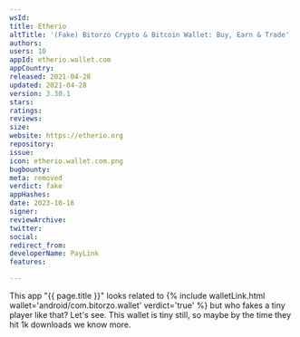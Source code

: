 ```yaml
---
wsId: 
title: Etherio
altTitle: '(Fake) Bitorzo Crypto & Bitcoin Wallet: Buy, Earn & Trade'
authors: 
users: 10
appId: etherio.wallet.com
appCountry: 
released: 2021-04-28
updated: 2021-04-28
version: 3.30.1
stars: 
ratings: 
reviews: 
size: 
website: https://etherio.org
repository: 
issue: 
icon: etherio.wallet.com.png
bugbounty: 
meta: removed
verdict: fake
appHashes: 
date: 2023-10-16
signer: 
reviewArchive: 
twitter: 
social: 
redirect_from: 
developerName: PayLink
features: 

---
```


This app "{{ page.title }}" looks related to
{% include walletLink.html wallet='android/com.bitorzo.wallet' verdict='true' %}
but who fakes a tiny player like that? Let's see. This wallet is tiny still, so
maybe by the time they hit 1k downloads we know more.

